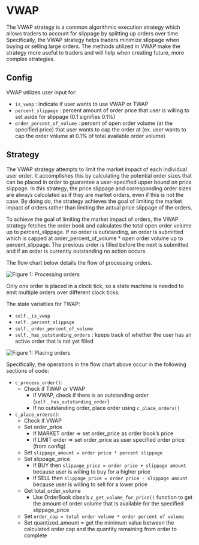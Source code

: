 # VWAP

The VWAP strategy is a common algorithmic execution strategy which allows traders to account for slippage by splitting up orders over time. Specifically, the VWAP strategy helps traders minimize slippage when buying or selling large orders. The methods utilized in VWAP make the strategy more useful to traders and will help when creating future, more complex strategies.

## Config

VWAP utilizes user input for:

* `is_vwap` : indicate if user wants to use VWAP or TWAP
* `percent_slippage` : percent amount of order price that user is willing to set aside for slippage (0.1 signifies 0.1%)
* `order_percent_of_volume` : percent of open order volume (at the specified price) that user wants to cap the order at (ex. user wants to cap the order volume at 0.1% of total available order volume)

## Strategy

The VWAP strategy attempts to limit the market impact of each individual user order. It accomplishes this by calculating the potential order sizes that can be placed in order to guarantee a user-specified upper bound on price slippage. In this strategy, the price slippage and corresponding order sizes are always calculated as if they are market orders, even if this is not the case. By doing do, the strategy achieves the goal of limiting the market impact of orders rather than limiting the actual price slippage of the orders.

To achieve the goal of limiting the market impact of orders, the VWAP strategy fetches the order book and calculates the total open order volume up to percent_slippage. If no order is outstanding, an order is submitted which is capped at order_percent_of_volume * open order volume up to percent_slippage. The previous order is filled before the next is submitted and if an order is currently outstanding no action occurs.

The flow chart below details the flow of processing orders.

![Figure 1: Processing orders](/assets/img/VWAP2.svg)

Only one order is placed in a clock tick, so a state machine is needed to emit multiple orders over different clock ticks.

The state variables for TWAP:

* `self._is_vwap`
* `self._percent_slippage`
* `self._order_percent_of_volume`
* `self._has_outstanding_orders` : keeps track of whether the user has an active order that is not yet filled

![Figure 1: Placing orders](/assets/img/VWAP1.svg)

Specifically, the operations in the flow chart above occur in the following sections of code:

* `c_process_order()`:
    * Check if TWAP or VWAP
        * If VWAP, check if there is an outstanding order (`self._has_outstanding_order`)
        * If no outstanding order, place order using `c_place_orders()`
* `c_place_orders()`:
    * Check if VWAP
    * Set order_price
        * If MARKET order => set order_price as order book’s price
        * If LIMIT order => set order_price as user specified order price (from config)
    * Set `slippage_amount = order price * percent slippage`
    * Set slippage_price
        * If BUY then `slippage_price = order price + slippage amount` because user is willing to buy for a higher price
        * If SELL then `slippage_price = order price - slippage amount` because user is willing to sell for a lower price
    * Get total_order_volume
        * Use OrderBook class’s `c_get_volume_for_price()` function to get the amount of order volume that is available for the specified slippage_price
    * Set `order_cap = total order volume * order percent of volume`
    * Set quantized_amount = get the minimum value between the calculated order cap and the quantity remaining from order to complete

